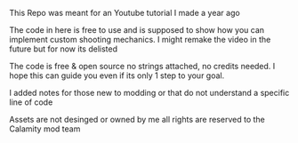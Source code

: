 This Repo was meant for an Youtube tutorial I made a year ago

The code in here is free to use and is supposed to show how you can implement custom
shooting mechanics. I might remake the video in the future but for now its delisted

The code is free & open source no strings attached, no credits needed. I hope this can
guide you even if its only 1 step to your goal.

I added notes for those new to modding or that do not understand a specific line of code

Assets are not desinged or owned by me all rights are reserved to the Calamity mod team

